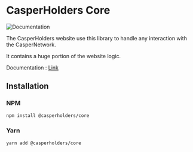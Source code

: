 # CasperHolders Core

![Documentation](https://casperholders.github.io/casperholderscore/badge.svg)

The CasperHolders website use this library to handle any interaction with the CasperNetwork.

It contains a huge portion of the website logic.

Documentation : [Link](https://casperholders.github.io/casperholderscore/)

## Installation

### NPM

```bash
npm install @casperholders/core
```

### Yarn

```bash
yarn add @casperholders/core
```
